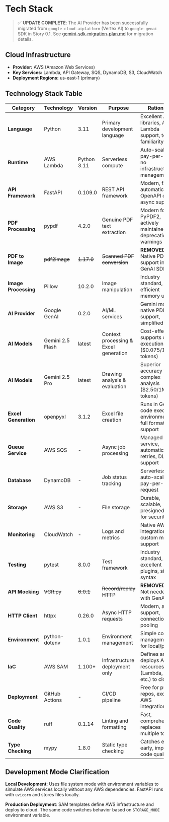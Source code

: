 # Tech Stack

> ✅ **UPDATE COMPLETE**: The AI Provider has been successfully migrated from `google-cloud-aiplatform` (Vertex AI) to `google-genai` SDK in Story 0.1. See [gemini-sdk-migration-plan.md](./gemini-sdk-migration-plan.md) for migration details.

## Cloud Infrastructure

- **Provider:** AWS (Amazon Web Services)
- **Key Services:** Lambda, API Gateway, SQS, DynamoDB, S3, CloudWatch
- **Deployment Regions:** us-east-1 (primary)

## Technology Stack Table

| Category | Technology | Version | Purpose | Rationale |
|----------|------------|---------|---------|-----------|
| **Language** | Python | 3.11 | Primary development language | Excellent AI/ML libraries, AWS Lambda support, team familiarity |
| **Runtime** | AWS Lambda | Python 3.11 | Serverless compute | Auto-scaling, pay-per-use, no infrastructure management |
| **API Framework** | FastAPI | 0.109.0 | REST API framework | Modern, fast, automatic OpenAPI docs, async support |
| **PDF Processing** | pypdf | 4.2.0 | Genuine PDF text extraction | Modern fork of PyPDF2, actively maintained, no deprecation warnings |
| **PDF to Image** | ~~pdf2image~~ | ~~1.17.0~~ | ~~Scanned PDF conversion~~ | **REMOVED** - Native PDF support in GenAI SDK |
| **Image Processing** | Pillow | 10.2.0 | Image manipulation | Industry standard, efficient memory usage |
| **AI Provider** | Google GenAI | 0.2.0 | AI/ML services | Gemini models, native PDF support, simplified auth |
| **AI Models** | Gemini 2.5 Flash | latest | Context processing & Excel generation | Cost-effective, supports code execution ($0.075/1M tokens) |
| **AI Models** | Gemini 2.5 Pro | latest | Drawing analysis & evaluation | Superior accuracy for complex analysis ($2.50/1M tokens) |
| **Excel Generation** | openpyxl | 3.1.2 | Excel file creation | Runs in Gemini code execution environment, full formatting support |
| **Queue Service** | AWS SQS | - | Async job processing | Managed service, automatic retries, DLQ support |
| **Database** | DynamoDB | - | Job status tracking | Serverless, auto-scaling, pay-per-request |
| **Storage** | AWS S3 | - | File storage | Durable, scalable, presigned URLs for security |
| **Monitoring** | CloudWatch | - | Logs and metrics | Native AWS integration, custom metrics support |
| **Testing** | pytest | 8.0.0 | Test framework | Industry standard, excellent plugins, simple syntax |
| **API Mocking** | ~~VCR.py~~ | ~~6.0.1~~ | ~~Record/replay HTTP~~ | **REMOVED** - Not needed with GenAI SDK |
| **HTTP Client** | httpx | 0.26.0 | Async HTTP requests | Modern, async support, connection pooling |
| **Environment** | python-dotenv | 1.0.1 | Environment management | Simple config management for local/prod |
| **IaC** | AWS SAM | 1.100+ | Infrastructure deployment only | Defines and deploys AWS resources (Lambda, SQS, etc.) to cloud |
| **Deployment** | GitHub Actions | - | CI/CD pipeline | Free for public repos, excellent AWS integration |
| **Code Quality** | ruff | 0.1.14 | Linting and formatting | Fast, comprehensive, replaces multiple tools |
| **Type Checking** | mypy | 1.8.0 | Static type checking | Catches errors early, improves code quality |

## Development Mode Clarification

**Local Development**: Uses file system mode with environment variables to simulate AWS services locally without any AWS dependencies. FastAPI runs with `uvicorn` and stores files locally.

**Production Deployment**: SAM templates define AWS infrastructure and deploy to cloud. The same code switches behavior based on `STORAGE_MODE` environment variable.
